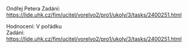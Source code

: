Ondřej Petera
Zadání: https://lide.uhk.cz/fim/ucitel/vorelvo2/pro1/ukoly/3/tasks/2400251.html
  
Hodnocení: V pořádku  
Zadání: https://lide.uhk.cz/fim/ucitel/vorelvo2/pro1/ukoly/3/tasks/2400251.html  
